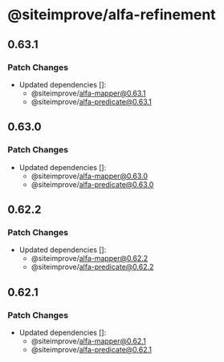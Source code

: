 # @siteimprove/alfa-refinement

## 0.63.1

### Patch Changes

- Updated dependencies []:
  - @siteimprove/alfa-mapper@0.63.1
  - @siteimprove/alfa-predicate@0.63.1

## 0.63.0

### Patch Changes

- Updated dependencies []:
  - @siteimprove/alfa-mapper@0.63.0
  - @siteimprove/alfa-predicate@0.63.0

## 0.62.2

### Patch Changes

- Updated dependencies []:
  - @siteimprove/alfa-mapper@0.62.2
  - @siteimprove/alfa-predicate@0.62.2

## 0.62.1

### Patch Changes

- Updated dependencies []:
  - @siteimprove/alfa-mapper@0.62.1
  - @siteimprove/alfa-predicate@0.62.1
